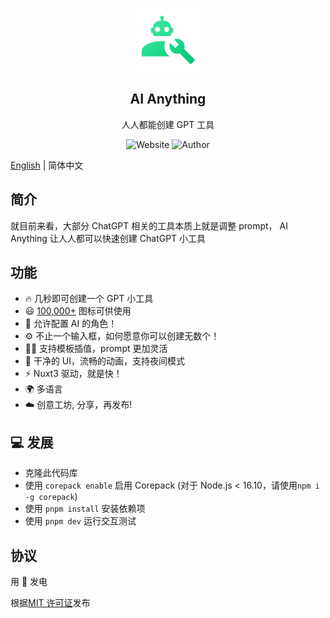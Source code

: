 <p align="center">
  <br>
  <img width="100" src="assets/icons/logo.svg" alt="AI Anything logo">
  <br>
</p>
<h2 align='center'>AI Anything</h2>

<p align='center'>
人人都能创建 GPT 工具
<br>

<p align="center">
  <a style="text-decoration:none" href="https://aianything.netlify.app" target="_blank">
    <img src="https://img.shields.io/badge/网站-aianything.netlify.app-00db80" alt="Website" />
  </a>
  <a style="text-decoration:none" href="https://github.com/KeJunMao" target="_blank">
    <img src="https://img.shields.io/badge/作者-KeJun-00db80" alt="Author" />
  </a>
</p>

[English](./README.md) | 简体中文

## 简介

就目前来看，大部分 ChatGPT 相关的工具本质上就是调整 prompt， AI Anything 让人人都可以快速创建 ChatGPT 小工具

## 功能

- 🔥 几秒即可创建一个 GPT 小工具
- 😃 [100,000+](https://icones.js.org/) 图标可供使用
- 🦾 允许配置 AI 的角色！
- ⚙️ 不止一个输入框，如何愿意你可以创建无数个！
- 🤙🏻 支持模板插值，prompt 更加灵活
- 🎨 干净的 UI，流畅的动画，支持夜间模式
- ⚡️ Nuxt3 驱动，就是快！
- 🌍 多语言
- ☁️ 创意工坊, 分享，再发布!

## 💻 发展

- 克隆此代码库
- 使用 `corepack enable` 启用 Corepack (对于 Node.js < 16.10，请使用`npm i -g corepack`)
- 使用 `pnpm install` 安装依赖项
- 使用 `pnpm dev` 运行交互测试

## 协议

用 💛 发电

根据[MIT 许可证](./LICENSE)发布
